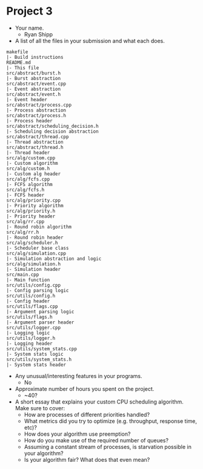 # Project 3

- Your name.
  * Ryan Shipp
- A list of all the files in your submission and what each does.
```
makefile
|- Build instructions
README.md
|- This file
src/abstract/burst.h
|- Burst abstraction
src/abstract/event.cpp
|- Event abstraction
src/abstract/event.h
|- Event header
src/abstract/process.cpp
|- Process abstraction
src/abstract/process.h
|- Process header
src/abstract/scheduling_decision.h
|- Scheduling decision abstraction
src/abstract/thread.cpp
|- Thread abstraction
src/abstract/thread.h
|- Thread header
src/alg/custom.cpp
|- Custom algorithm
src/alg/custom.h
|- Custom alg header
src/alg/fcfs.cpp
|- FCFS algorithm
src/alg/fcfs.h
|- FCFS header
src/alg/priority.cpp
|- Priority algorithm
src/alg/priority.h
|- Priority header
src/alg/rr.cpp
|- Round robin algorithm
src/alg/rr.h
|- Round robin header
src/alg/scheduler.h
|- Scheduler base class
src/alg/simulation.cpp
|- Simulation abstraction and logic
src/alg/simulation.h
|- Simulation header
src/main.cpp
|- Main function
src/utils/config.cpp
|- Config parsing logic
src/utils/config.h
|- Config header
src/utils/flags.cpp
|- Argument parsing logic
src/utils/flags.h
|- Argument parser header
src/utils/logger.cpp
|- Logging logic
src/utils/logger.h
|- Logging header
src/utils/system_stats.cpp
|- System stats logic
src/utils/system_stats.h
|- System stats header
```
- Any unusual/interesting features in your programs.
  * No
- Approximate number of hours you spent on the project.
  * ~40?
- A short essay that explains your custom CPU scheduling algorithm. Make sure to cover:
  * How are processes of different priorities handled?
  * What metrics did you try to optimize (e.g. throughput, response time, etc)?
  * How does your algorithm use preemption?
  * How do you make use of the required number of queues?
  * Assuming a constant stream of processes, is starvation possible in your algorithm?
  * Is your algorithm fair? What does that even mean?

